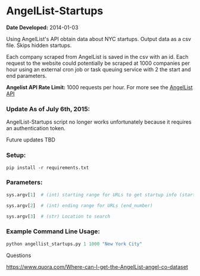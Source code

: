 # AngelList-Startups

**Date Developed:** 2014-01-03

Using AngelList's API obtain data about NYC startups. Output data as a csv file. Skips hidden startups.

Each company scraped from AngelList is saved in the csv with an id.
Each request to the website could potentially be scraped at 1000 companies per hour using an external cron job or task queuing service with 2 the start and end parameters.

**Angelist API Rate Limit:** 1000 requests per hour. For more see the [AngelList API](https://angel.co/api)

### Update As of July 6th, 2015:
AngelList-Startups script no longer works unfortunately because it requires an authentication token.

Future updates TBD

### Setup:
```
pip install -r requirements.txt
```

### Parameters:
```python
sys.argv[1]  # (int) starting range for URLs to get startup info (start_number)

sys.argv[2]  # (int) ending range for URLs (end_number)

sys.argv[3]  # (str) Location to search
```

### Example Command Line Usage:
```python
python angellist_startups.py 1 1000 "New York City"
```


Questions

https://www.quora.com/Where-can-I-get-the-AngelList-angel-co-dataset
